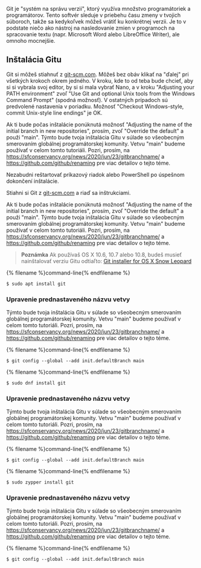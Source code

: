Git je "systém na správu verzií", ktorý využíva množstvo programátoriek a programátorov. Tento softvér sleduje v priebehu času zmeny v tvojich súboroch, takže sa kedykoľvek môžeš vrátiť ku konkrétnej verzii. Je to v podstate niečo ako nástroj na nasledovanie zmien v programoch na spracovanie textu (napr. Microsoft Word alebo LibreOffice Writer), ale omnoho mocnejšie.

## Inštalácia Gitu

<!--sec data-title="Installing Git: Windows" data-id="git_install_windows"
data-collapse=true ces-->

Git si môžeš stiahnuť z [git-scm.com](https://git-scm.com/). Môžeš bez obáv klikať na "ďalej" pri všetkých krokoch okrem jedného. V kroku, kde to od teba bude chcieť, aby si si vybrala svoj editor, by si si mala vybrať Nano, a v kroku "Adjusting your PATH environment" zvoľ "Use Git and optional Unix tools from the Windows Command Prompt" (spodná možnosť). V ostatných prípadoch sú predvolené nastavenia v poriadku. Možnosť "Checkout Windows-style, commit Unix-style line endings" je OK.

Ak ti bude počas inštalácie ponúknutá možnosť "Adjusting the name of the initial branch in new repositories", prosím, zvoľ "Override the default" a použi "main". Týmto bude tvoja inštalácia Gitu v súlade so všeobecným smerovaním globálnej programátorskej komunity. Vetvu "main" budeme používať v celom tomto tutoriáli. Pozri, prosím, na https://sfconservancy.org/news/2020/jun/23/gitbranchname/ a https://github.com/github/renaming pre viac detailov o tejto téme.

Nezabudni reštartovať príkazový riadok alebo PowerShell po úspešnom dokončení inštalácie. <!--endsec-->

<!--sec data-title="Installing Git: macOS" data-id="git_install_OSX"
data-collapse=true ces-->

Stiahni si Git z [git-scm.com](https://git-scm.com/) a riaď sa inštrukciami.

Ak ti bude počas inštalácie ponúknutá možnosť "Adjusting the name of the initial branch in new repositories", prosím, zvoľ "Override the default" a použi "main". Týmto bude tvoja inštalácia Gitu v súlade so všeobecným smerovaním globálnej programátorskej komunity. Vetvu "main" budeme používať v celom tomto tutoriáli. Pozri, prosím, na https://sfconservancy.org/news/2020/jun/23/gitbranchname/ a https://github.com/github/renaming pre viac detailov o tejto téme.

> **Poznámka** Ak používaš OS X 10.6, 10.7 alebo 10.8, budeš musieť nainštalovať verziu Gitu odtiaľto: [Git installer for OS X Snow Leopard](https://sourceforge.net/projects/git-osx-installer/files/git-2.3.5-intel-universal-snow-leopard.dmg/download)

<!--endsec-->

<!--sec data-title="Installing Git: Debian or Ubuntu" data-id="git_install_debian_ubuntu"
data-collapse=true ces-->

{% filename %}command-line{% endfilename %}

```bash
$ sudo apt install git
```

### Upravenie prednastaveného názvu vetvy

Týmto bude tvoja inštalácia Gitu v súlade so všeobecným smerovaním globálnej programátorskej komunity. Vetvu "main" budeme používať v celom tomto tutoriáli. Pozri, prosím, na https://sfconservancy.org/news/2020/jun/23/gitbranchname/ a https://github.com/github/renaming pre viac detailov o tejto téme.

{% filename %}command-line{% endfilename %}

    $ git config --global --add init.defaultBranch main
    

<!--endsec-->

<!--sec data-title="Installing Git: Fedora" data-id="git_install_fedora"
data-collapse=true ces-->

{% filename %}command-line{% endfilename %}

```bash
$ sudo dnf install git
```

### Upravenie prednastaveného názvu vetvy

Týmto bude tvoja inštalácia Gitu v súlade so všeobecným smerovaním globálnej programátorskej komunity. Vetvu "main" budeme používať v celom tomto tutoriáli. Pozri, prosím, na https://sfconservancy.org/news/2020/jun/23/gitbranchname/ a https://github.com/github/renaming pre viac detailov o tejto téme.

{% filename %}command-line{% endfilename %}

    $ git config --global --add init.defaultBranch main
    

<!--endsec-->

<!--sec data-title="Installing Git: openSUSE" data-id="git_install_openSUSE"
data-collapse=true ces-->

{% filename %}command-line{% endfilename %}

```bash
$ sudo zypper install git
```

### Upravenie prednastaveného názvu vetvy

Týmto bude tvoja inštalácia Gitu v súlade so všeobecným smerovaním globálnej programátorskej komunity. Vetvu "main" budeme používať v celom tomto tutoriáli. Pozri, prosím, na https://sfconservancy.org/news/2020/jun/23/gitbranchname/ a https://github.com/github/renaming pre viac detailov o tejto téme.

{% filename %}command-line{% endfilename %}

    $ git config --global --add init.defaultBranch main
    

<!--endsec-->